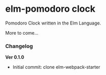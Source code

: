 # elm-pomodoro clock

Pomodoro Clock written in the Elm Language.

More to come...

### Changelog

**Ver 0.1.0**
* Initial commit: clone elm-webpack-starter
